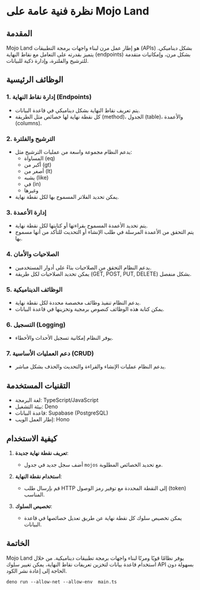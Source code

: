 # نظرة فنية عامة على Mojo Land

## المقدمة
Mojo Land هو إطار عمل مرن لبناء واجهات برمجة التطبيقات (APIs) بشكل ديناميكي. يتميز بقدرته على التعامل مع نقاط النهاية (endpoints) بشكل مرن، وإمكانيات متقدمة للترشيح والفلترة، وإدارة ذكية للبيانات.

## الوظائف الرئيسية

### 1. إدارة نقاط النهاية (Endpoints)
- يتم تعريف نقاط النهاية بشكل ديناميكي في قاعدة البيانات.
- كل نقطة نهاية لها خصائص مثل الطريقة (method)، الجدول (table)، والأعمدة (columns).

### 2. الترشيح والفلترة
- يدعم النظام مجموعة واسعة من عمليات الترشيح مثل:
  - المساواة (eq)
  - أكبر من (gt)
  - أصغر من (lt)
  - يشبه (like)
  - في (in)
  - وغيرها
- يمكن تحديد الفلاتر المسموح بها لكل نقطة نهاية.

### 3. إدارة الأعمدة
- يتم تحديد الأعمدة المسموح بقراءتها أو كتابتها لكل نقطة نهاية.
- يتم التحقق من الأعمدة المرسلة في طلب الإنشاء أو التحديث للتأكد من أنها مسموح بها.

### 4. الصلاحيات والأمان
- يدعم النظام التحقق من الصلاحيات بناءً على أدوار المستخدمين.
- يمكن تحديد الصلاحيات لكل طريقة (GET, POST, PUT, DELETE) بشكل منفصل.

### 5. الوظائف الديناميكية
- يدعم النظام تنفيذ وظائف مخصصة محددة لكل نقطة نهاية.
- يمكن كتابة هذه الوظائف كنصوص برمجية وتخزينها في قاعدة البيانات.

### 6. التسجيل (Logging)
- يوفر النظام إمكانية تسجيل الأحداث والأخطاء.

### 7. دعم العمليات الأساسية (CRUD)
- يدعم النظام عمليات الإنشاء والقراءة والتحديث والحذف بشكل مباشر.

## التقنيات المستخدمة
- لغة البرمجة: TypeScript/JavaScript
- بيئة التشغيل: Deno
- قاعدة البيانات: Supabase (PostgreSQL)
- إطار العمل الويب: Hono

## كيفية الاستخدام

1. **تعريف نقطة نهاية جديدة**:
   - أضف سجل جديد في جدول `mojos` مع تحديد الخصائص المطلوبة.

2. **استخدام نقطة النهاية**:
   - قم بإرسال طلب HTTP إلى النقطة المحددة مع توفير رمز الوصول (token) المناسب.

3. **تخصيص السلوك**:
   - يمكن تخصيص سلوك كل نقطة نهاية عن طريق تعديل خصائصها في قاعدة البيانات.

## الخاتمة
Mojo Land يوفر نظامًا قويًا ومرنًا لبناء واجهات برمجة تطبيقات ديناميكية. من خلال استخدام قاعدة بيانات لتخزين تعريفات نقاط النهاية، يمكن تغيير سلوك API بسهولة دون الحاجة إلى إعادة نشر الكود.

```
deno run --allow-net --allow-env  main.ts
```
